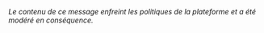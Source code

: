 *Le contenu de ce message enfreint les politiques de la plateforme et a été modéré en conséquence.*

